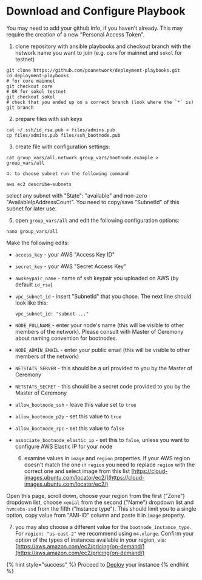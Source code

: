 # Download and Configure Playbook

You may need to add your github info, if you haven't already. This may require the creation of a new "Personal Access Token".

1. clone repository with ansible playbooks and checkout branch with the network name you want to join \(e.g. `core` for mainnet and `sokol` for testnet\)

```text
git clone https://github.com/poanetwork/deployment-playbooks.git
cd deployment-playbooks
# for core mainnet
git checkout core
# OR for sokol testnet
git checkout sokol
# check that you ended up on a correct branch (look where the `*` is)
git branch
```

  2. prepare files with ssh keys

```text
cat ~/.ssh/id_rsa.pub > files/admins.pub
cp files/admins.pub files/ssh_bootnode.pub
```

   3. create file with configuration settings:

```text
cat group_vars/all.network group_vars/bootnode.example > group_vars/all
```

    4. to choose subnet run the following command

```text
aws ec2 describe-subnets
```

select any subnet with "State": "available" and non-zero "AvailableIpAddressCount". You need to copy/save "SubnetId" of this subnet for later use.

   5. open `group_vars/all` and edit the following configuration options:

```text
nano group_vars/all
```

Make the following edits:

* `access_key` - your AWS "Access Key ID"
* `secret_key` - your AWS "Secret Access Key"
* `awskeypair_name` - name of ssh keypair you uploaded on AWS \(by default `id_rsa`\)
* `vpc_subnet_id` - insert "SubnetId" that you chose. The next line should look like this:

  ```text
  vpc_subnet_id: "subnet-..."
  ```

* `NODE_FULLNAME` - enter your node's name \(this will be visible to other members of the network\). Please consult with Master of Ceremony about naming convention for bootnodes.
* `NODE_ADMIN_EMAIL` - enter your public email \(this will be visible to other members of the network\)
* `NETSTATS_SERVER` - this should be a url provided to you by the Master of Ceremony
* `NETSTATS_SECRET` - this should be a secret code provided to you by the Master of Ceremony
* `allow_bootnode_ssh` - leave this value set to `true`
* `allow_bootnode_p2p` - set this value to `true`
* `allow_bootnode_rpc` - set this value to `false`
* `associate_bootnode_elastic_ip` - set this to `false`, unless you want to configure AWS Elastic IP for your node

   6. examine values in `image` and `region` properties. If your AWS region doesn't match the one in `region` you need to replace `region` with the correct one and select image from this list [https://cloud-images.ubuntu.com/locator/ec2/](https://cloud-images.ubuntu.com/locator/ec2/)

Open this page, scroll down, choose your region from the first \("Zone"\) dropdown list, choose `xenial` from the second \("Name"\) dropdown list and `hvm:ebs-ssd` from the fifth \("Instance type"\). This should limit you to a single option, copy value from "AMI-ID" column and paste it in `image` property.

  7. you may also choose a different value for the `bootnode_instance_type`. For `region: "us-east-2"` we recommend using `m4.xlarge`. Confirm your option of the types of instances available in your region, via: [https://aws.amazon.com/ec2/pricing/on-demand/](https://aws.amazon.com/ec2/pricing/on-demand/)

{% hint style="success" %}
Proceed to [Deploy](deploy.md) your instance
{% endhint %}

